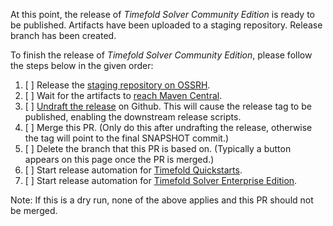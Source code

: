At this point, the release of _Timefold Solver Community Edition_ is ready to be published.
Artifacts have been uploaded to a staging repository.
Release branch has been created.

To finish the release of _Timefold Solver Community Edition_, 
please follow the steps below in the given order:

1. [ ] Release the [staging repository on OSSRH](https://s01.oss.sonatype.org/#stagingRepositories).
2. [ ] Wait for the artifacts to [reach Maven Central](https://central.sonatype.com/search?q=ai.timefold.solver&smo=true).
3. [ ] [Undraft the release](https://github.com/TimefoldAI/timefold-solver/releases) on Github. This will cause the release tag to be published, enabling the downstream release scripts.
4. [ ] Merge this PR. (Only do this after undrafting the release, otherwise the tag will point to the final SNAPSHOT commit.)
5. [ ] Delete the branch that this PR is based on. (Typically a button appears on this page once the PR is merged.)
6. [ ] Start release automation for [Timefold Quickstarts](https://github.com/TimefoldAI/timefold-quickstarts).
7. [ ] Start release automation for [Timefold Solver Enterprise Edition](https://github.com/TimefoldAI/timefold-solver-enterprise).

Note: If this is a dry run, 
none of the above applies and this PR should not be merged.